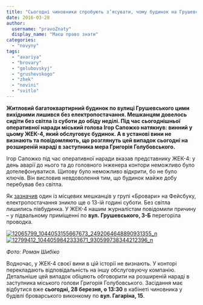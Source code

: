```yaml
---
title: "Сьогодні чиновники спробують з’ясувати, чому будинок на Грушевського у Броварах майже добу перебував без електрики"
date: 2016-03-28
author: 
  username: "pravoZnaty"
  display_name: "Маєш право знати"
categories: 
  - "novyny"
tags: 
  - "avariya"
  - "brovary"
  - "golubovskyj"
  - "grushevskogo"
  - "zhek"
  - "novini"
  - "svitlo"
---
```


**Житловий багатоквартирний будинок по вулиці Грушевського цими вихідними лишився без електропостачання. Мешканцям довелось сидіти без світла із суботи до обіду неділі. Під час сьогоднішньої оперативної наради міський голова Ігор Сапожко натякнув: винний у цьому ЖЕК-4, який обслуговує будинок. А в установі вини не визнають та повідомляють, що розглянуть цей випадок сьогодні на розширеній нараді в заступника мера Григорія Голубовського.**

Ігор Сапожко під час оперативної наради вказав представнику ЖЕК-4: у день аварії до нього та до головного інженера контори неможливо було дотелефонуватися. Щитову було неможливо відкрити, бо не було ключів. Він висловив невдоволення тим, що будинок майже добу перебував без світла.

Як [зазначив](https://www.facebook.com/groups/brovary/permalink/1225629124133718/) один із місцевих мешканців у групі «Бровари» на Фейсбуку, електропостачання зникло ще о 13-ій годині суботи. Без світла лишились півбудинка. У ЖЕК-4 нашим журналістам повідомили причину – у підвальному приміщенні по **вул.** **Грушевського, 3-Б** перегоріла проводка.

[![12065799_1044053155667673_2492064648890931355_n](https://mpz.brovary.org/wp-content/uploads/2016/03/12065799_1044053155667673_2492064648890931355_n.jpg)](https://mpz.brovary.org/wp-content/uploads/2016/03/12065799_1044053155667673_2492064648890931355_n.jpg) [![12799412_1044059842333671_930599738344212396_n](https://mpz.brovary.org/wp-content/uploads/2016/03/12799412_1044059842333671_930599738344212396_n.jpg)](https://mpz.brovary.org/wp-content/uploads/2016/03/12799412_1044059842333671_930599738344212396_n.jpg)

_Фото: Роман Шибіко_

Водночас, у ЖЕК-4 своєї вини в цій історії не визнають. У конторі перекладають відповідальність на іншу обслуговуючу компанію. Детальніше цей випадок обіцяють обговорити на розширеній нараді в заступника міського голови Григорія Голубовського. Засідання має відбутися вже **сьогодні, 28 березня, о 13:30** в кабінеті чиновника у будівлі броварського виконкому по **вул. Гагаріна, 15**.
